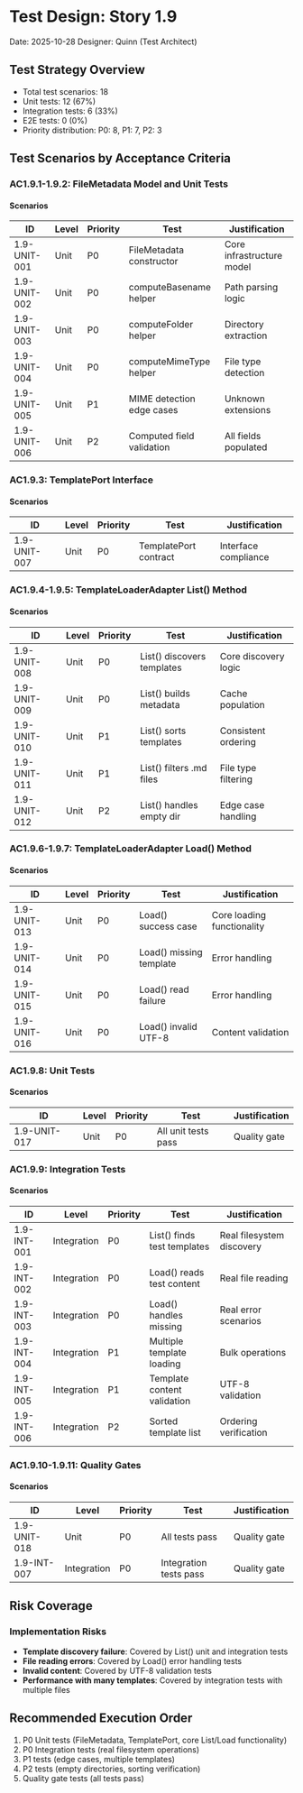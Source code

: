 # Test Design: Story 1.9

Date: 2025-10-28
Designer: Quinn (Test Architect)

## Test Strategy Overview

- Total test scenarios: 18
- Unit tests: 12 (67%)
- Integration tests: 6 (33%)
- E2E tests: 0 (0%)
- Priority distribution: P0: 8, P1: 7, P2: 3

## Test Scenarios by Acceptance Criteria

### AC1.9.1-1.9.2: FileMetadata Model and Unit Tests

#### Scenarios

| ID           | Level       | Priority | Test                      | Justification            |
| ------------ | ----------- | -------- | ------------------------- | ------------------------ |
| 1.9-UNIT-001 | Unit        | P0       | FileMetadata constructor  | Core infrastructure model |
| 1.9-UNIT-002 | Unit        | P0       | computeBasename helper    | Path parsing logic       |
| 1.9-UNIT-003 | Unit        | P0       | computeFolder helper      | Directory extraction     |
| 1.9-UNIT-004 | Unit        | P0       | computeMimeType helper    | File type detection      |
| 1.9-UNIT-005 | Unit        | P1       | MIME detection edge cases | Unknown extensions       |
| 1.9-UNIT-006 | Unit        | P2       | Computed field validation | All fields populated     |

### AC1.9.3: TemplatePort Interface

#### Scenarios

| ID           | Level       | Priority | Test                      | Justification            |
| ------------ | ----------- | -------- | ------------------------- | ------------------------ |
| 1.9-UNIT-007 | Unit        | P0       | TemplatePort contract     | Interface compliance     |

### AC1.9.4-1.9.5: TemplateLoaderAdapter List() Method

#### Scenarios

| ID           | Level       | Priority | Test                      | Justification            |
| ------------ | ----------- | -------- | ------------------------- | ------------------------ |
| 1.9-UNIT-008 | Unit        | P0       | List() discovers templates| Core discovery logic     |
| 1.9-UNIT-009 | Unit        | P0       | List() builds metadata    | Cache population         |
| 1.9-UNIT-010 | Unit        | P1       | List() sorts templates    | Consistent ordering      |
| 1.9-UNIT-011 | Unit        | P1       | List() filters .md files  | File type filtering      |
| 1.9-UNIT-012 | Unit        | P2       | List() handles empty dir  | Edge case handling       |

### AC1.9.6-1.9.7: TemplateLoaderAdapter Load() Method

#### Scenarios

| ID           | Level       | Priority | Test                      | Justification            |
| ------------ | ----------- | -------- | ------------------------- | ------------------------ |
| 1.9-UNIT-013 | Unit        | P0       | Load() success case       | Core loading functionality|
| 1.9-UNIT-014 | Unit        | P0       | Load() missing template   | Error handling           |
| 1.9-UNIT-015 | Unit        | P0       | Load() read failure       | Error handling           |
| 1.9-UNIT-016 | Unit        | P0       | Load() invalid UTF-8      | Content validation       |

### AC1.9.8: Unit Tests

#### Scenarios

| ID           | Level       | Priority | Test                      | Justification            |
| ------------ | ----------- | -------- | ------------------------- | ------------------------ |
| 1.9-UNIT-017 | Unit        | P0       | All unit tests pass       | Quality gate             |

### AC1.9.9: Integration Tests

#### Scenarios

| ID           | Level       | Priority | Test                      | Justification            |
| ------------ | ----------- | -------- | ------------------------- | ------------------------ |
| 1.9-INT-001  | Integration | P0       | List() finds test templates| Real filesystem discovery|
| 1.9-INT-002  | Integration | P0       | Load() reads test content | Real file reading        |
| 1.9-INT-003  | Integration | P0       | Load() handles missing    | Real error scenarios     |
| 1.9-INT-004  | Integration | P1       | Multiple template loading | Bulk operations          |
| 1.9-INT-005  | Integration | P1       | Template content validation| UTF-8 validation         |
| 1.9-INT-006  | Integration | P2       | Sorted template list      | Ordering verification    |

### AC1.9.10-1.9.11: Quality Gates

#### Scenarios

| ID           | Level       | Priority | Test                      | Justification            |
| ------------ | ----------- | -------- | ------------------------- | ------------------------ |
| 1.9-UNIT-018 | Unit        | P0       | All tests pass            | Quality gate             |
| 1.9-INT-007  | Integration | P0       | Integration tests pass    | Quality gate             |

## Risk Coverage

### Implementation Risks

- **Template discovery failure**: Covered by List() unit and integration tests
- **File reading errors**: Covered by Load() error handling tests
- **Invalid content**: Covered by UTF-8 validation tests
- **Performance with many templates**: Covered by integration tests with multiple files

## Recommended Execution Order

1. P0 Unit tests (FileMetadata, TemplatePort, core List/Load functionality)
2. P0 Integration tests (real filesystem operations)
3. P1 tests (edge cases, multiple templates)
4. P2 tests (empty directories, sorting verification)
5. Quality gate tests (all tests pass)
